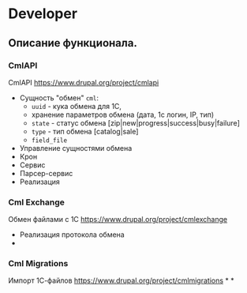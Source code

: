 # Developer

## Описание функционала.

### CmlAPI
CmlAPI https://www.drupal.org/project/cmlapi

* Сущность "обмен" `cml`: 
  - `uuid` - кука обмена для 1С, 
  - хранение параметров обмена (дата, 1с логин, IP, тип)
  - `state` - статус обмена  [zip|new|progress|success|busy|failure]
  - `type` - тип обмена [catalog|sale]
  - `field_file`
* Управление сущностями обмена
* Крон
* Сервис
* Парсер-сервис
* Реализация 

### Cml Exchange
Обмен файлами с 1С https://www.drupal.org/project/cmlexchange
* Реализация протокола обмена
*


### Cml Migrations

Импорт 1С-файлов https://www.drupal.org/project/cmlmigrations
*
*
